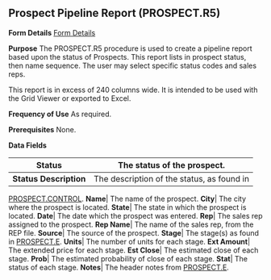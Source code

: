 ## Prospect Pipeline Report (PROSPECT.R5)
<PageHeader />

**Form Details**
[Form Details](../PROSPECT-R5-1/README.md)

**Purpose**
The PROSPECT.R5 procedure is used to create a pipeline report based upon the
status of Prospects. This report lists in prospect status, then name sequence.
The user may select specific status codes and sales reps.

This report is in excess of 240 columns wide. It is intended to be used with
the Grid Viewer or exported to Excel.

**Frequency of Use**
As required.

**Prerequisites**
None.

**Data Fields**

| **Status**             | The status of the prospect.                |
| ---------------------- | ------------------------------------------ |
| **Status Description** | The description of the status, as found in |
[PROSPECT.CONTROL](../PROSPECT-CONTROL/README.md).
**Name**|  The name of the prospect.
**City**|  The city where the prospect is located.
**State**|  The state in which the prospect is located.
**Date**|  The date which the prospect was entered.
**Rep**|  The sales rep assigned to the prospect.
**Rep Name**|  The name of the sales rep, from the REP file.
**Source**|  The source of the prospect.
**Stage**|  The stage(s) as found in [PROSPECT.E](../PROSPECT-E/README.md).
**Units**|  The number of units for each stage.
**Ext Amount**|  The extended price for each stage.
**Est Close**|  The estimated close of each stage.
**Prob**|  The estimated probability of close of each stage.
**Stat**|  The status of each stage.
**Notes**|  The header notes from [PROSPECT.E](../PROSPECT-E/README.md).

<badge text= "Version 8.10.57 " vertical="middle" />

<PageFooter />
